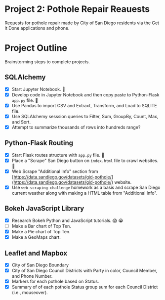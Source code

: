 # Project 2: Pothole Repair Reauests

Requests for pothole repair made by City of San Diego residents via the Get It Done applications and phone.

# Project Outline

Brainstorming steps to complete projects.

## SQLAlchemy

- [X] Start Jupyter Notebook. :sunflower:
- [X] Develop code in Jupyter Notebook and then copy paste to Python-Flask `app.py` file. :see_no_evil:
- [X] Use Pandas to import CSV and Extraxt, Transform, and Load to SQLITE file.
- [X] Use SQLAlchemy sesssion queries to Filter, Sum, GroupBy, Count, Max, and Sort.
- [X] Attempt to summarize thousands of rows into hundreds range?

## Python-Flask Routing

- [X] Start Flask routes structure with `app.py` file. :cherry_blossom:
- [X] Place a "Scrape" San Diego button on `index.html` file to crawl websites. :palm_tree:
- [X] Web Scrape "Additional Info" section from [https://data.sandiego.gov/datasets/gid-pothole/](https://data.sandiego.gov/datasets/gid-pothole/) website.
- [X] Use `web-scraping-challenge` homework as a basis and scrape San Diego current weather along with making a HTML table from "Additional Info".

## Bokeh JavaScript Library

- [X] Research Bokeh Python and JavaScript tutorials. :scream: :sob:
- [ ] Make a Bar chart of Top Ten.
- [X] Make a Pie chart of Top Ten.
- [X] Make a GeoMaps chart.

## Leaflet and Mapbox

- [X] City of San Diego Boundary
- [X] City of San Diego Council Districts with Party in color, Council Member, and Phone Number.
- [X] Markers for each pothole based on Status.
- [X] Summary of of each pothole Status group sum for each Council District (i.e., mouseover).
